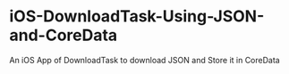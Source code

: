 # iOS-DownloadTask-Using-JSON-and-CoreData
An iOS App of DownloadTask to download JSON and Store it in CoreData
